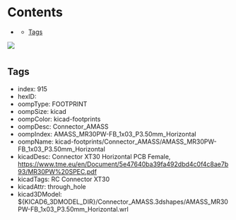 



Contents
========

* [](#)
	* [Tags](#tags)
  
![][im]
# 

## Tags

- index: 915
- hexID: 
- oompType: FOOTPRINT
- oompSize: kicad
- oompColor: kicad-footprints
- oompDesc: Connector_AMASS
- oompIndex: AMASS_MR30PW-FB_1x03_P3.50mm_Horizontal
- oompName: kicad-footprints/Connector_AMASS/AMASS_MR30PW-FB_1x03_P3.50mm_Horizontal
- kicadDesc: Connector XT30 Horizontal PCB Female, https://www.tme.eu/en/Document/5e47640ba39fa492dbd4c0f4c8ae7b93/MR30PW%20SPEC.pdf
- kicadTags: RC Connector XT30
- kicadAttr: through_hole
- kicad3DModel: ${KICAD6_3DMODEL_DIR}/Connector_AMASS.3dshapes/AMASS_MR30PW-FB_1x03_P3.50mm_Horizontal.wrl



[im]: image.png
